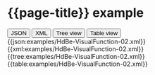 # {{page-title}} example

<div>
  <div class="tab">
     <button class="tablinks active" onclick="openTab(event, 'JSON')">JSON</button>
     <button class="tablinks" onclick="openTab(event, 'XML')">XML</button>
     <button class="tablinks" onclick="openTab(event, 'Tree view')">Tree view</button>
     <button class="tablinks" onclick="openTab(event, 'Table view')">Table view</button>   
  </div>

  <div id="JSON" class="tabcontent" style="display:block">
      {{json:examples/HdBe-VisualFunction-02.xml}}
  </div>
  <div id="XML" class="tabcontent">
      {{xml:examples/HdBe-VisualFunction-02.xml}}
  </div>
  <div id="Tree view" class="tabcontent">
      {{tree:examples/HdBe-VisualFunction-02.xml}}
  </div>
  <div id="Table view" class="tabcontent">
      {{table:examples/HdBe-VisualFunction-02.xml}}
  </div>

</div>